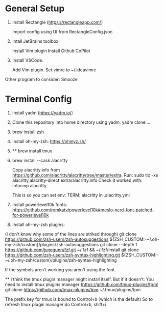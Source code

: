 # General Setup
1. Install Rectangle (https://rectangleapp.com/)

    Import config using UI from RectangleConfig.json

2. Intall JetBrains toolbox

    Install Vim plugin
    Install Github CoPilot

3. Install VSCode.

    Add Vim plugin. Set vimrc to ~/.ideavimrc
    
    
Other program to consider: Smooze

# Terminal Config

1. install yadm (https://yadm.io/)

2. Clone this repository into home directory using yadm:
    yadm clone ....

3. brew install zsh

4. Install oh-my-zsh: https://ohmyz.sh/

5. ** brew install tmux

6. brew install --cask alacritty

    Copy alacritty.info from https://github.com/alacritty/alacritty/tree/master/extra.
    Run:
    sudo tic -xe alacritty,alacritty-direct extra/alacritty.info
    Check it worked with:
    infocmp alacritty

    This is so you can set
    env: TERM: alacritty
    in .alacritty.yml 

7. Install powerlevel10k fonts: https://github.com/romkatv/powerlevel10k#meslo-nerd-font-patched-for-powerlevel10k

8. Install oh-my-zsh plugins:

(I don't know why some of the lines are striked through)
git clone https://github.com/zsh-users/zsh-autosuggestions ${ZSH_CUSTOM:-~/.oh-my-zsh/custom}/plugins/zsh-autosuggestions
git clone --depth 1 https://github.com/junegunn/fzf.git ~/.fzf && ~/.fzf/install
git clone https://github.com/zsh-users/zsh-syntax-highlighting.git ${ZSH_CUSTOM:-~/.oh-my-zsh/custom}/plugins/zsh-syntax-highlighting



If the symbols aren't working you aren't using the font.

** I think the tmux plugin manager might install itself. But if it doesn't:
You need to install tmux plugins manager (https://github.com/tmux-plugins/tpm)
git clone https://github.com/tmux-plugins/tpm ~/.tmux/plugins/tpm

The prefix key for tmux is bound to Control+b (which is the default)
So to refresh tmux plugin manager do Control+b, shift+i
